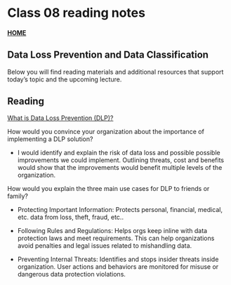 # Class 08 reading notes

#### [HOME](https://cesarderio.github.io/reading-notes/)

## Data Loss Prevention and Data Classification

Below you will find reading materials and additional resources that support today’s topic and the upcoming lecture.

## Reading

[What is Data Loss Prevention (DLP)?](https://digitalguardian.com/blog/what-data-loss-prevention-dlp-definition-data-loss-prevention)

How would you convince your organization about the importance of implementing a DLP solution?

* I would identify and explain the risk of data loss and possible possible improvements we could implement. Outlining threats, cost and benefits would show that the improvements would benefit multiple levels of the organization.

How would you explain the three main use cases for DLP to friends or family?

* Protecting Important Information: Protects personal, financial, medical, etc. data from loss, theft, fraud, etc..

* Following Rules and Regulations: Helps orgs keep inline with data protection laws and meet requirements. This can help organizations avoid penalties and legal issues related to mishandling data.

* Preventing Internal Threats: Identifies and stops insider threats inside organization. User actions and behaviors are monitored for misuse or dangerous data protection violations.
